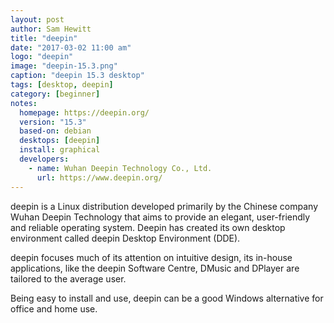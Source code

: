 ```yaml
---
layout: post
author: Sam Hewitt
title: "deepin"
date: "2017-03-02 11:00 am"
logo: "deepin"
image: "deepin-15.3.png"
caption: "deepin 15.3 desktop"
tags: [desktop, deepin]
category: [beginner]
notes:
  homepage: https://deepin.org/
  version: "15.3"
  based-on: debian
  desktops: [deepin]
  install: graphical
  developers:
    - name: Wuhan Deepin Technology Co., Ltd.
      url: https://www.deepin.org/
---
```


deepin is a Linux distribution developed primarily by the Chinese company Wuhan Deepin Technology that aims to provide an elegant, user-friendly and reliable operating system. Deepin has created its own desktop environment called deepin Desktop Environment (DDE). 

deepin focuses much of its attention on intuitive design, its in-house applications, like the deepin Software Centre, DMusic and DPlayer are tailored to the average user. 

Being easy to install and use, deepin can be a good Windows alternative for office and home use. 